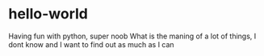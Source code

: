 # hello-world
Having fun with python, super noob 
What is the maning of a lot of things, I dont know and I want to find out as much as I can 
